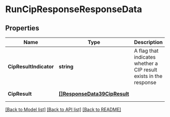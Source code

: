# RunCipResponseResponseData

## Properties
Name | Type | Description | Notes
------------ | ------------- | ------------- | -------------
**CipResultIndicator** | **string** | A flag that indicates whether a CIP result exists in the response | [default to null]
**CipResult** | [**[]ResponseData39CipResult**](ResponseData39_cip_result.md) |  | [default to null]

[[Back to Model list]](../README.md#documentation-for-models) [[Back to API list]](../README.md#documentation-for-api-endpoints) [[Back to README]](../README.md)

